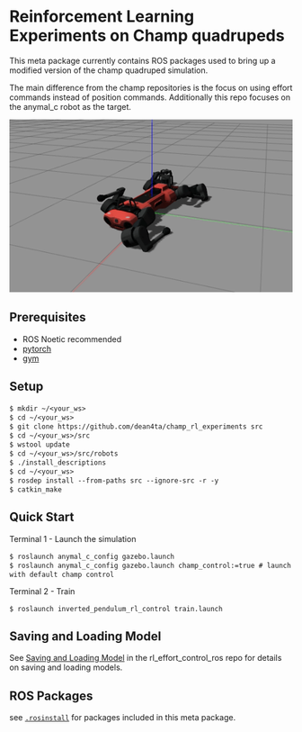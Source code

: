 # Reinforcement Learning Experiments on Champ quadrupeds

This meta package currently contains ROS packages used to bring up a modified version of the champ quadruped simulation.

The main difference from the champ repositories is the focus on using effort commands instead of position commands. Additionally this repo focuses on the anymal_c robot as the target.

![ugly_rl](images/ugly_rl.gif)

## Prerequisites

 - ROS Noetic recommended
 - [pytorch](https://pytorch.org/get-started/locally/)
 - [gym](https://gym.openai.com/docs/)


## Setup
```shell
$ mkdir ~/<your_ws>
$ cd ~/<your_ws>
$ git clone https://github.com/dean4ta/champ_rl_experiments src
$ cd ~/<your_ws>/src
$ wstool update
$ cd ~/<your_ws>/src/robots
$ ./install_descriptions
$ cd ~/<your_ws>
$ rosdep install --from-paths src --ignore-src -r -y
$ catkin_make
```

## Quick Start

Terminal 1 - Launch the simulation
```shell
$ roslaunch anymal_c_config gazebo.launch
$ roslaunch anymal_c_config gazebo.launch champ_control:=true # launch with default champ control
```

Terminal 2 - Train 
```shell
$ roslaunch inverted_pendulum_rl_control train.launch
```

## Saving and Loading Model
See [Saving and Loading Model](https://github.com/dean4ta/rl_effort_control_ros#saving-and-loading-model) in the rl_effort_control_ros repo for details on saving and loading models.

## ROS Packages
see [`.rosinstall`](.rosinstall) for packages included in this meta package.
